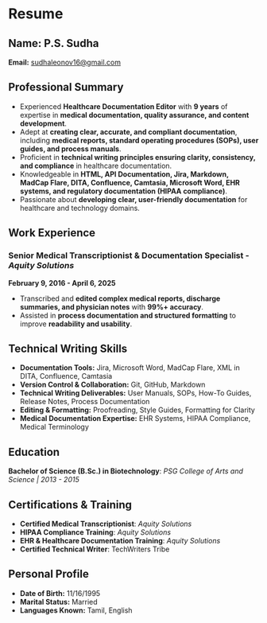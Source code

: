 # Resume
## Name: P.S. Sudha
**Email:** [sudhaleonov16@gmail.com](mailto:sudhaleonov16@gmail.com)

## **Professional Summary**
- Experienced **Healthcare Documentation Editor** with **9 years** of expertise in **medical documentation, quality assurance, and content development**.
- Adept at **creating clear, accurate, and compliant documentation**, including **medical reports, standard operating procedures (SOPs), user guides, and process manuals**.
- Proficient in **technical writing principles ensuring clarity, consistency, and compliance** in healthcare documentation.
- Knowledgeable in **HTML, API Documentation, Jira, Markdown, MadCap Flare, DITA, Confluence, Camtasia, Microsoft Word, EHR systems, and regulatory documentation (HIPAA compliance)**.
- Passionate about **developing clear, user-friendly documentation** for healthcare and technology domains.

## **Work Experience**
### **Senior Medical Transcriptionist & Documentation Specialist** - *Aquity Solutions*
**February 9, 2016 - April 6, 2025**

- Transcribed and **edited complex medical reports, discharge summaries, and physician notes** with **99%+ accuracy**.
- Assisted in **process documentation and structured formatting** to improve **readability and usability**.

## **Technical Writing Skills**
- **Documentation Tools:** Jira, Microsoft Word, MadCap Flare, XML in DITA, Confluence, Camtasia
- **Version Control & Collaboration:** Git, GitHub, Markdown
- **Technical Writing Deliverables:** User Manuals, SOPs, How-To Guides, Release Notes, Process Documentation
- **Editing & Formatting:** Proofreading, Style Guides, Formatting for Clarity
- **Medical Documentation Expertise:** EHR Systems, HIPAA Compliance, Medical Terminology

## **Education**
**Bachelor of Science (B.Sc.) in Biotechnology**: *PSG College of Arts and Science | 2013 - 2015*

## **Certifications & Training**
- **Certified Medical Transcriptionist**: *Aquity Solutions*
- **HIPAA Compliance Training**: *Aquity Solutions*
- **EHR & Healthcare Documentation Training**: *Aquity Solutions*
- **Certified Technical Writer**: TechWriters Tribe

## **Personal Profile**
- **Date of Birth:** 11/16/1995
- **Marital Status:** Married
- **Languages Known:** Tamil, English